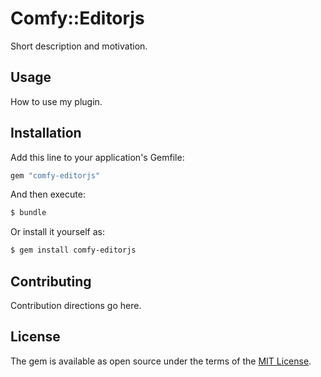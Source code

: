 # Comfy::Editorjs
Short description and motivation.

## Usage
How to use my plugin.

## Installation
Add this line to your application's Gemfile:

```ruby
gem "comfy-editorjs"
```

And then execute:
```bash
$ bundle
```

Or install it yourself as:
```bash
$ gem install comfy-editorjs
```

## Contributing
Contribution directions go here.

## License
The gem is available as open source under the terms of the [MIT License](https://opensource.org/licenses/MIT).
